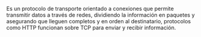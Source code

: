 Es un protocolo de transporte orientado a conexiones que permite transmitir datos a través de redes, dividiendo la información en paquetes y asegurando que lleguen completos y en orden al destinatario, protocolos como HTTP  funcionan sobre TCP para enviar y recibir información.
